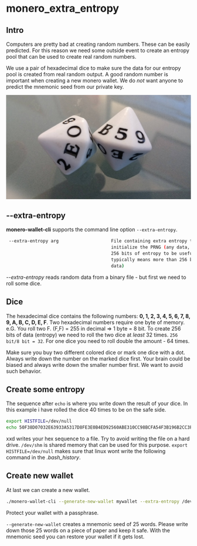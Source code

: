 # monero_extra_entropy
## Intro
Computers are pretty bad at creating random numbers. These can be easily predicted. For this reason we need some outside event to create an entropy pool that can be used to create real random numbers.

We use a pair of hexadecimal dice to make sure the data for our entropy pool is created from real random output. A good random number is important when creating a new monero wallet. We do *not* want anyone to predict the mnemonic seed from our private key.

![alt text](https://github.com/nonie-sys/monero_extra_entropy/blob/master/hexdice.jpg "Hexadecimal dice")

## --extra-entropy

**monero-wallet-cli** supports the command line option `--extra-entropy`.

```bash
 --extra-entropy arg                    File containing extra entropy to 
                                        initialize the PRNG (any data, aim for 
                                        256 bits of entropy to be useful, wihch
                                        typically means more than 256 bits of 
                                        data)

```
*--extra-entropy* reads random data from a binary file - but first we need to roll some dice.

## Dice

The hexadecimal dice contains the following numbers: **0, 1, 2, 3, 4, 5, 6, 7, 8, 9, A, B, C, D, E, F**.
Two hexadecimal numbers require one byte of memory. e.G. You roll two F. (F,F) = 255 in decimal => 1 byte = 8 bit.
To create 256 bits of data (entropy) we need to roll the two dice at *least* 32 times. `256 bit/8 bit = 32`.
For one dice you need to roll double the amount - 64 times.

Make sure you buy two different colored dice or mark one dice with a dot. Always write down the number on the marked dice first. Your brain could be biased and always write down the smaller number first. We want to avoid such behavior.

## Create some entropy

The sequence after `echo` is where you write down the result of your dice. In this example i have rolled the dice 40 times to be on the safe side.

```bash
export HISTFILE=/dev/null
echo 50F38D07032E63933A5317D8FE3E0B4ED92560ABE310CC98BCFA54F3B196B2CC3FA219A494C49A7C | xxd -r -p > /dev/shm/entropy
```
xxd writes your hex sequence to a file. Try to avoid writing the file on a hard drive. `/dev/shm` is shared memory that can be used for this purpose. `export HISTFILE=/dev/null` makes sure that linux wont write the following command in the *.bash_history*.

## Create new wallet

At last we can create a new wallet.

```bash
./monero-wallet-cli --generate-new-wallet mywallet --extra-entropy /dev/shm/entropy
```
Protect your wallet with a passphrase.

`--generate-new-wallet` creates a mnemonic seed of 25 words. Please write down those 25 words on a piece of paper and keep it safe. With the mnemonic seed you can restore your wallet if it gets lost.
